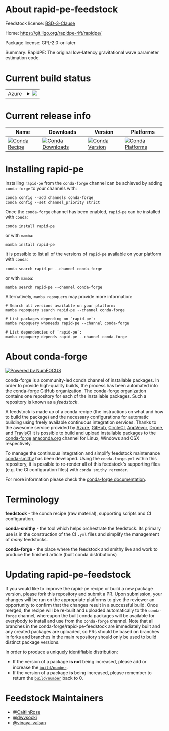 About rapid-pe-feedstock
========================

Feedstock license: [BSD-3-Clause](https://github.com/conda-forge/rapid-pe-feedstock/blob/main/LICENSE.txt)

Home: https://git.ligo.org/rapidpe-rift/rapidpe/

Package license: GPL-2.0-or-later

Summary: RapidPE: The original low-latency gravitational wave parameter estimation code.

Current build status
====================


<table>
    
  <tr>
    <td>Azure</td>
    <td>
      <details>
        <summary>
          <a href="https://dev.azure.com/conda-forge/feedstock-builds/_build/latest?definitionId=16973&branchName=main">
            <img src="https://dev.azure.com/conda-forge/feedstock-builds/_apis/build/status/rapid-pe-feedstock?branchName=main">
          </a>
        </summary>
        <table>
          <thead><tr><th>Variant</th><th>Status</th></tr></thead>
          <tbody><tr>
              <td>linux_64_python3.10.____cpython</td>
              <td>
                <a href="https://dev.azure.com/conda-forge/feedstock-builds/_build/latest?definitionId=16973&branchName=main">
                  <img src="https://dev.azure.com/conda-forge/feedstock-builds/_apis/build/status/rapid-pe-feedstock?branchName=main&jobName=linux&configuration=linux%20linux_64_python3.10.____cpython" alt="variant">
                </a>
              </td>
            </tr><tr>
              <td>linux_64_python3.11.____cpython</td>
              <td>
                <a href="https://dev.azure.com/conda-forge/feedstock-builds/_build/latest?definitionId=16973&branchName=main">
                  <img src="https://dev.azure.com/conda-forge/feedstock-builds/_apis/build/status/rapid-pe-feedstock?branchName=main&jobName=linux&configuration=linux%20linux_64_python3.11.____cpython" alt="variant">
                </a>
              </td>
            </tr><tr>
              <td>linux_64_python3.12.____cpython</td>
              <td>
                <a href="https://dev.azure.com/conda-forge/feedstock-builds/_build/latest?definitionId=16973&branchName=main">
                  <img src="https://dev.azure.com/conda-forge/feedstock-builds/_apis/build/status/rapid-pe-feedstock?branchName=main&jobName=linux&configuration=linux%20linux_64_python3.12.____cpython" alt="variant">
                </a>
              </td>
            </tr><tr>
              <td>linux_64_python3.8.____cpython</td>
              <td>
                <a href="https://dev.azure.com/conda-forge/feedstock-builds/_build/latest?definitionId=16973&branchName=main">
                  <img src="https://dev.azure.com/conda-forge/feedstock-builds/_apis/build/status/rapid-pe-feedstock?branchName=main&jobName=linux&configuration=linux%20linux_64_python3.8.____cpython" alt="variant">
                </a>
              </td>
            </tr><tr>
              <td>linux_64_python3.9.____cpython</td>
              <td>
                <a href="https://dev.azure.com/conda-forge/feedstock-builds/_build/latest?definitionId=16973&branchName=main">
                  <img src="https://dev.azure.com/conda-forge/feedstock-builds/_apis/build/status/rapid-pe-feedstock?branchName=main&jobName=linux&configuration=linux%20linux_64_python3.9.____cpython" alt="variant">
                </a>
              </td>
            </tr><tr>
              <td>osx_64_python3.10.____cpython</td>
              <td>
                <a href="https://dev.azure.com/conda-forge/feedstock-builds/_build/latest?definitionId=16973&branchName=main">
                  <img src="https://dev.azure.com/conda-forge/feedstock-builds/_apis/build/status/rapid-pe-feedstock?branchName=main&jobName=osx&configuration=osx%20osx_64_python3.10.____cpython" alt="variant">
                </a>
              </td>
            </tr><tr>
              <td>osx_64_python3.11.____cpython</td>
              <td>
                <a href="https://dev.azure.com/conda-forge/feedstock-builds/_build/latest?definitionId=16973&branchName=main">
                  <img src="https://dev.azure.com/conda-forge/feedstock-builds/_apis/build/status/rapid-pe-feedstock?branchName=main&jobName=osx&configuration=osx%20osx_64_python3.11.____cpython" alt="variant">
                </a>
              </td>
            </tr><tr>
              <td>osx_64_python3.12.____cpython</td>
              <td>
                <a href="https://dev.azure.com/conda-forge/feedstock-builds/_build/latest?definitionId=16973&branchName=main">
                  <img src="https://dev.azure.com/conda-forge/feedstock-builds/_apis/build/status/rapid-pe-feedstock?branchName=main&jobName=osx&configuration=osx%20osx_64_python3.12.____cpython" alt="variant">
                </a>
              </td>
            </tr><tr>
              <td>osx_64_python3.8.____cpython</td>
              <td>
                <a href="https://dev.azure.com/conda-forge/feedstock-builds/_build/latest?definitionId=16973&branchName=main">
                  <img src="https://dev.azure.com/conda-forge/feedstock-builds/_apis/build/status/rapid-pe-feedstock?branchName=main&jobName=osx&configuration=osx%20osx_64_python3.8.____cpython" alt="variant">
                </a>
              </td>
            </tr><tr>
              <td>osx_64_python3.9.____cpython</td>
              <td>
                <a href="https://dev.azure.com/conda-forge/feedstock-builds/_build/latest?definitionId=16973&branchName=main">
                  <img src="https://dev.azure.com/conda-forge/feedstock-builds/_apis/build/status/rapid-pe-feedstock?branchName=main&jobName=osx&configuration=osx%20osx_64_python3.9.____cpython" alt="variant">
                </a>
              </td>
            </tr>
          </tbody>
        </table>
      </details>
    </td>
  </tr>
</table>

Current release info
====================

| Name | Downloads | Version | Platforms |
| --- | --- | --- | --- |
| [![Conda Recipe](https://img.shields.io/badge/recipe-rapid--pe-green.svg)](https://anaconda.org/conda-forge/rapid-pe) | [![Conda Downloads](https://img.shields.io/conda/dn/conda-forge/rapid-pe.svg)](https://anaconda.org/conda-forge/rapid-pe) | [![Conda Version](https://img.shields.io/conda/vn/conda-forge/rapid-pe.svg)](https://anaconda.org/conda-forge/rapid-pe) | [![Conda Platforms](https://img.shields.io/conda/pn/conda-forge/rapid-pe.svg)](https://anaconda.org/conda-forge/rapid-pe) |

Installing rapid-pe
===================

Installing `rapid-pe` from the `conda-forge` channel can be achieved by adding `conda-forge` to your channels with:

```
conda config --add channels conda-forge
conda config --set channel_priority strict
```

Once the `conda-forge` channel has been enabled, `rapid-pe` can be installed with `conda`:

```
conda install rapid-pe
```

or with `mamba`:

```
mamba install rapid-pe
```

It is possible to list all of the versions of `rapid-pe` available on your platform with `conda`:

```
conda search rapid-pe --channel conda-forge
```

or with `mamba`:

```
mamba search rapid-pe --channel conda-forge
```

Alternatively, `mamba repoquery` may provide more information:

```
# Search all versions available on your platform:
mamba repoquery search rapid-pe --channel conda-forge

# List packages depending on `rapid-pe`:
mamba repoquery whoneeds rapid-pe --channel conda-forge

# List dependencies of `rapid-pe`:
mamba repoquery depends rapid-pe --channel conda-forge
```


About conda-forge
=================

[![Powered by
NumFOCUS](https://img.shields.io/badge/powered%20by-NumFOCUS-orange.svg?style=flat&colorA=E1523D&colorB=007D8A)](https://numfocus.org)

conda-forge is a community-led conda channel of installable packages.
In order to provide high-quality builds, the process has been automated into the
conda-forge GitHub organization. The conda-forge organization contains one repository
for each of the installable packages. Such a repository is known as a *feedstock*.

A feedstock is made up of a conda recipe (the instructions on what and how to build
the package) and the necessary configurations for automatic building using freely
available continuous integration services. Thanks to the awesome service provided by
[Azure](https://azure.microsoft.com/en-us/services/devops/), [GitHub](https://github.com/),
[CircleCI](https://circleci.com/), [AppVeyor](https://www.appveyor.com/),
[Drone](https://cloud.drone.io/welcome), and [TravisCI](https://travis-ci.com/)
it is possible to build and upload installable packages to the
[conda-forge](https://anaconda.org/conda-forge) [anaconda.org](https://anaconda.org/)
channel for Linux, Windows and OSX respectively.

To manage the continuous integration and simplify feedstock maintenance
[conda-smithy](https://github.com/conda-forge/conda-smithy) has been developed.
Using the ``conda-forge.yml`` within this repository, it is possible to re-render all of
this feedstock's supporting files (e.g. the CI configuration files) with ``conda smithy rerender``.

For more information please check the [conda-forge documentation](https://conda-forge.org/docs/).

Terminology
===========

**feedstock** - the conda recipe (raw material), supporting scripts and CI configuration.

**conda-smithy** - the tool which helps orchestrate the feedstock.
                   Its primary use is in the construction of the CI ``.yml`` files
                   and simplify the management of *many* feedstocks.

**conda-forge** - the place where the feedstock and smithy live and work to
                  produce the finished article (built conda distributions)


Updating rapid-pe-feedstock
===========================

If you would like to improve the rapid-pe recipe or build a new
package version, please fork this repository and submit a PR. Upon submission,
your changes will be run on the appropriate platforms to give the reviewer an
opportunity to confirm that the changes result in a successful build. Once
merged, the recipe will be re-built and uploaded automatically to the
`conda-forge` channel, whereupon the built conda packages will be available for
everybody to install and use from the `conda-forge` channel.
Note that all branches in the conda-forge/rapid-pe-feedstock are
immediately built and any created packages are uploaded, so PRs should be based
on branches in forks and branches in the main repository should only be used to
build distinct package versions.

In order to produce a uniquely identifiable distribution:
 * If the version of a package **is not** being increased, please add or increase
   the [``build/number``](https://docs.conda.io/projects/conda-build/en/latest/resources/define-metadata.html#build-number-and-string).
 * If the version of a package **is** being increased, please remember to return
   the [``build/number``](https://docs.conda.io/projects/conda-build/en/latest/resources/define-metadata.html#build-number-and-string)
   back to 0.

Feedstock Maintainers
=====================

* [@CaitlinRose](https://github.com/CaitlinRose/)
* [@dwysocki](https://github.com/dwysocki/)
* [@vinaya-valsan](https://github.com/vinaya-valsan/)

